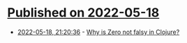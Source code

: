 # [Published on 2022-05-18](index.md)

* [2022-05-18, 21:20:36](https://news.ycombinator.com/item?id=31427824) - [Why is Zero not falsy in Clojure?](https://stackoverflow.com/questions/32761502/why-is-zero-not-falsy-in-clojure)

